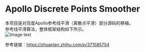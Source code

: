 # Apollo Discrete Points Smoother
本项目是对百度Apollo参考线平滑（离散点平滑）部分源码的移植。  
参考线平滑算法，整体框架结构如下所示。  
![Image text](https://github.com/FasonLee/ApolloDiscretePointsSmoother/pictures/Apollo参考线平滑.png)  



参考链接：https://zhuanlan.zhihu.com/p/371585754  

